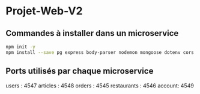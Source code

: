 # Projet-Web-V2

## Commandes à installer dans un microservice
```bash
npm init -y
npm install --save pg express body-parser nodemon mongoose dotenv cors bcrypt jwt-decode crypto
```

## Ports utilisés par chaque microservice
users : 4547 
articles : 4548
orders : 4545
restaurants : 4546
account: 4549